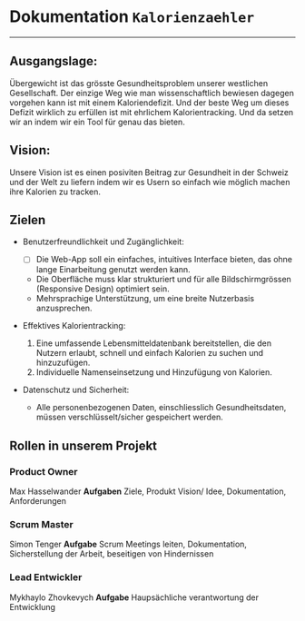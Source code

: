 # Dokumentation `Kalorienzaehler`

<hr>

## Ausgangslage:
Übergewicht ist das grösste Gesundheitsproblem unserer westlichen Gesellschaft. Der einzige Weg wie man wissenschaftlich bewiesen dagegen vorgehen kann ist mit einem Kaloriendefizit. Und der beste Weg um dieses Defizit wirklich zu erfüllen ist mit ehrlichem Kalorientracking. Und da setzen wir an indem wir ein Tool für genau das bieten.

## Vision:
Unsere Vision ist es einen posiviten Beitrag zur Gesundheit in der Schweiz und der Welt zu liefern indem wir es Usern so einfach wie möglich machen ihre Kalorien zu tracken.

## Zielen
- Benutzerfreundlichkeit und Zugänglichkeit:
    - [ ] Die Web-App soll ein einfaches, intuitives Interface bieten, das ohne lange Einarbeitung genutzt werden     kann.
    - Die Oberfläche muss klar strukturiert und für alle Bildschirmgrössen (Responsive Design) optimiert sein.
    - Mehrsprachige Unterstützung, um eine breite Nutzerbasis anzusprechen.
- Effektives Kalorientracking:
    1. Eine umfassende Lebensmitteldatenbank bereitstellen, die den Nutzern erlaubt, schnell und einfach Kalorien zu suchen und hinzuzufügen.
    2. Individuelle Namenseinsetzung und Hinzufügung von Kalorien.

- Datenschutz und Sicherheit:
    -  Alle personenbezogenen Daten, einschliesslich Gesundheitsdaten, müssen verschlüsselt/sicher gespeichert werden.
## Rollen in unserem Projekt

### Product Owner 
Max Hasselwander 
**Aufgaben**
Ziele, Produkt Vision/ Idee, Dokumentation, Anforderungen
### Scrum Master 
Simon Tenger 
**Aufgabe**
Scrum Meetings leiten, Dokumentation, Sicherstellung der Arbeit, beseitigen von Hindernissen
### Lead Entwickler
Mykhaylo Zhovkevych
**Aufgabe** 
Haupsächliche verantwortung der Entwicklung

